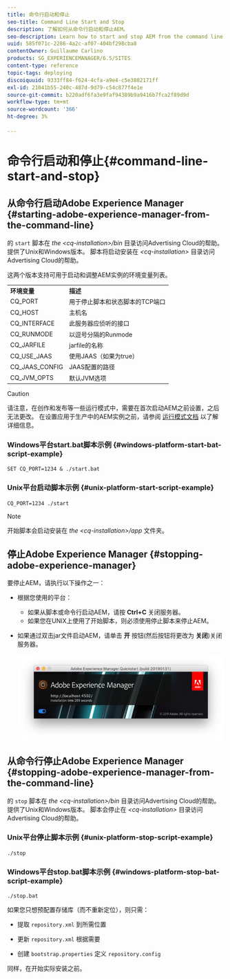 ```yaml
---
title: 命令行启动和停止
seo-title: Command Line Start and Stop
description: 了解如何从命令行启动和停止AEM。
seo-description: Learn how to start and stop AEM from the command line.
uuid: 585f071c-2286-4a2c-af07-404bf298cba8
contentOwner: Guillaume Carlino
products: SG_EXPERIENCEMANAGER/6.5/SITES
content-type: reference
topic-tags: deploying
discoiquuid: 9333ff84-f624-4cfa-a9e4-c5e3882171ff
exl-id: 21041b55-240c-487d-9d79-c54c877f4e1e
source-git-commit: b220adf6fa3e9faf94389b9a9416b7fca2f89d9d
workflow-type: tm+mt
source-wordcount: '366'
ht-degree: 3%

---
```


# 命令行启动和停止{#command-line-start-and-stop}

## 从命令行启动Adobe Experience Manager {#starting-adobe-experience-manager-from-the-command-line}

的 `start` 脚本在 *the &lt;cq-installation>/bin* 目录访问Advertising Cloud的帮助。 提供了Unix和Windows版本。 脚本将启动安装在 *&lt;cq-installation>* 目录访问Advertising Cloud的帮助。

这两个版本支持可用于启动和调整AEM实例的环境变量列表。

<table>
 <tbody>
  <tr>
   <td><strong>环境变量 </strong></td>
   <td><strong>描述 </strong></td>
  </tr>
  <tr>
   <td>CQ_PORT</td>
   <td>用于停止脚本和状态脚本的TCP端口<br /> </td>
  </tr>
  <tr>
   <td>CQ_HOST</td>
   <td>主机名<br /> </td>
  </tr>
  <tr>
   <td>CQ_INTERFACE</td>
   <td>此服务器应侦听的接口<br /> </td>
  </tr>
  <tr>
   <td>CQ_RUNMODE</td>
   <td>以逗号分隔的Runmode<br /> </td>
  </tr>
  <tr>
   <td>CQ_JARFILE</td>
   <td>jarfile的名称<br /> </td>
  </tr>
  <tr>
   <td>CQ_USE_JAAS</td>
   <td>使用JAAS（如果为true）<br /> </td>
  </tr>
  <tr>
   <td>CQ_JAAS_CONFIG</td>
   <td>JAAS配置的路径<br /> </td>
  </tr>
  <tr>
   <td>CQ_JVM_OPTS</td>
   <td>默认JVM选项<br /> </td>
  </tr>
 </tbody>
</table>

>[!CAUTION]
>
>请注意，在创作和发布等一些运行模式中，需要在首次启动AEM之前设置，之后无法更改。 在设置应用于生产中的AEM实例之前，请参阅 [运行模式文档](/help/sites-deploying/configure-runmodes.md) 以了解详细信息。

### Windows平台start.bat脚本示例 {#windows-platform-start-bat-script-example}

```shell
SET CQ_PORT=1234 & ./start.bat
```

### Unix平台启动脚本示例 {#unix-platform-start-script-example}

```shell
CQ_PORT=1234 ./start
```

>[!NOTE]
>
>开始脚本会启动安装在 *the &lt;cq-installation>/app* 文件夹。

## 停止Adobe Experience Manager {#stopping-adobe-experience-manager}

要停止AEM，请执行以下操作之一：

* 根据您使用的平台：

   * 如果从脚本或命令行启动AEM，请按 **Ctrl+C** 关闭服务器。
   * 如果您在UNIX上使用了开始脚本，则必须使用停止脚本来停止AEM。

* 如果通过双击jar文件启动AEM，请单击 **开** 按钮(然后按钮将更改为 **关闭**)关闭服务器。

   ![chlimage_1-63](assets/chlimage_1-63.png)

## 从命令行停止Adobe Experience Manager {#stopping-adobe-experience-manager-from-the-command-line}

的 `stop` 脚本在 *the &lt;cq-installation>/bin* 目录访问Advertising Cloud的帮助。 提供了Unix和Windows版本。 脚本会停止在 *&lt;cq-installation>* 目录访问Advertising Cloud的帮助。

### Unix平台停止脚本示例 {#unix-platform-stop-script-example}

```shell
./stop
```

### Windows平台stop.bat脚本示例 {#windows-platform-stop-bat-script-example}

```shell
./stop.bat
```

如果您只想预配置存储库（而不重新定位），则只需：

* 提取 `repository.xml` 到所需位置

* 更新 `repository.xml` 根据需要

* 创建 `bootstrap.properties` 定义 `repository.config`

同样，在开始实际安装之前。
